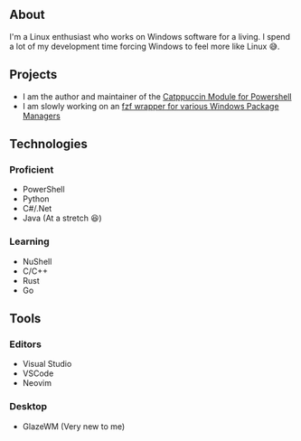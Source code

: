## About
I'm a Linux enthusiast who works on Windows software for a living. I spend a lot of my development time forcing Windows to feel more like Linux 😅.

## Projects
- I am the author and maintainer of the [Catppuccin Module for Powershell](https://github.com/Catppuccin/PowerShell)
- I am slowly working on an [fzf wrapper for various Windows Package Managers](https://github.com/JK-Flip-Flop96/fuzzy-winget)

## Technologies
### Proficient
- PowerShell
- Python
- C#/.Net 
- Java (At a stretch 😆)

### Learning
- NuShell
- C/C++
- Rust
- Go
 
## Tools
### Editors
- Visual Studio
- VSCode
- Neovim

### Desktop
- GlazeWM (Very new to me)

<!---
JK-Flip-Flop96/JK-Flip-Flop96 is a ✨ special ✨ repository because its `README.md` (this file) appears on your GitHub profile.
You can click the Preview link to take a look at your changes.
--->
